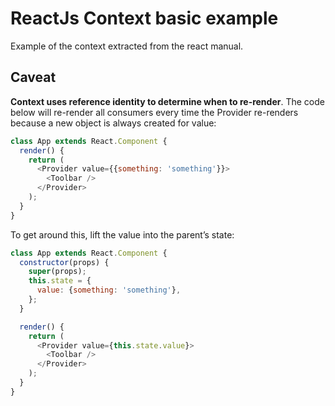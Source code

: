 # ReactJs Context basic example

Example of the context extracted from the react manual.

## Caveat

**Context uses reference identity to determine when to re-render**. The code below will re-render all consumers every time the Provider re-renders because a new object is always created for value:

```javascript
class App extends React.Component {
  render() {
    return (
      <Provider value={{something: 'something'}}>
        <Toolbar />
      </Provider>
    );
  }
}
```

To get around this, lift the value into the parent’s state:

```javascript
class App extends React.Component {
  constructor(props) {
    super(props);
    this.state = {
      value: {something: 'something'},
    };
  }

  render() {
    return (
      <Provider value={this.state.value}>
        <Toolbar />
      </Provider>
    );
  }
}
```